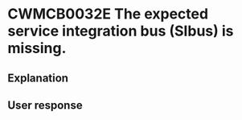 # CWMCB0032E The expected service integration bus (SIbus) is missing.

## Explanation

## User response